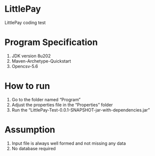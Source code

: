 # LittlePay
LittlePay coding test

# Program Specification

1.	JDK version 8u202
2.	Maven-Archetype-Quickstart
3.	Opencsv-5.6
 

# How to run

1.	Go to the folder named “Program”
2.	Adjust the properties file in the “Properties” folder
3.	Run the “LittlePay-Test-0.0.1-SNAPSHOT-jar-with-dependencies.jar”

# Assumption

1.	Input file is always well formed and not missing any data
2.	No database required
